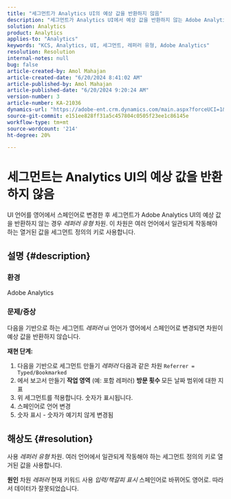 ```yaml
---
title: "세그먼트가 Analytics UI의 예상 값을 반환하지 않음"
description: "세그먼트가 Analytics UI에서 예상 값을 반환하지 않는 Adobe Analytics 문제를 해결하는 방법을 알아봅니다. \"Referrer Type\" 차원을 사용합니다."
solution: Analytics
product: Analytics
applies-to: "Analytics"
keywords: "KCS, Analytics, UI, 세그먼트, 레퍼러 유형, Adobe Analytics"
resolution: Resolution
internal-notes: null
bug: false
article-created-by: Amol Mahajan
article-created-date: "6/20/2024 8:41:02 AM"
article-published-by: Amol Mahajan
article-published-date: "6/20/2024 9:20:24 AM"
version-number: 3
article-number: KA-21036
dynamics-url: "https://adobe-ent.crm.dynamics.com/main.aspx?forceUCI=1&pagetype=entityrecord&etn=knowledgearticle&id=5b669ad1-e02e-ef11-840a-000d3a3764e0"
source-git-commit: e151ee828ff31a5c457804c0505f23ee1c86145e
workflow-type: tm+mt
source-wordcount: '214'
ht-degree: 20%

---
```


# 세그먼트는 Analytics UI의 예상 값을 반환하지 않음


UI 언어를 영어에서 스페인어로 변경한 후 세그먼트가 Adobe Analytics UI의 예상 값을 반환하지 않는 경우 *레퍼러 유형* 차원. 이 차원은 여러 언어에서 일관되게 작동해야 하는 열거된 값을 세그먼트 정의의 키로 사용합니다.

## 설명 {#description}


### <b>환경</b>

Adobe Analytics



### <b>문제/증상</b>

다음을 기반으로 하는 세그먼트 *레퍼러* ui 언어가 영어에서 스페인어로 변경되면 차원이 예상 값을 반환하지 않습니다.



<b>재현 단계:</b>

1. 다음을 기반으로 세그먼트 만들기 *레퍼러* 다음과 같은 차원 `Referrer = Typed/Bookmarked`
2. 에서 보고서 만들기 <b>작업 영역</b> (예: 포함 레퍼러) <b>방문 횟수 </b>모든 날짜 범위에 대한 지표
3. 위 세그먼트를 적용합니다. 숫자가 표시됩니다.
4. 스페인어로 언어 변경
5. 숫자 표시 - 숫자가 예기치 않게 변경됨



## 해상도 {#resolution}


사용 *레퍼러 유형* 차원. 여러 언어에서 일관되게 작동해야 하는 세그먼트 정의의 키로 열거된 값을 사용합니다.


<b>원인</b>
차원 *레퍼러* 현재 키워드 사용 *입력/책갈피 표시* 스페인어로 바뀌어도 영어로. 따라서 데이터가 잘못되었습니다.
